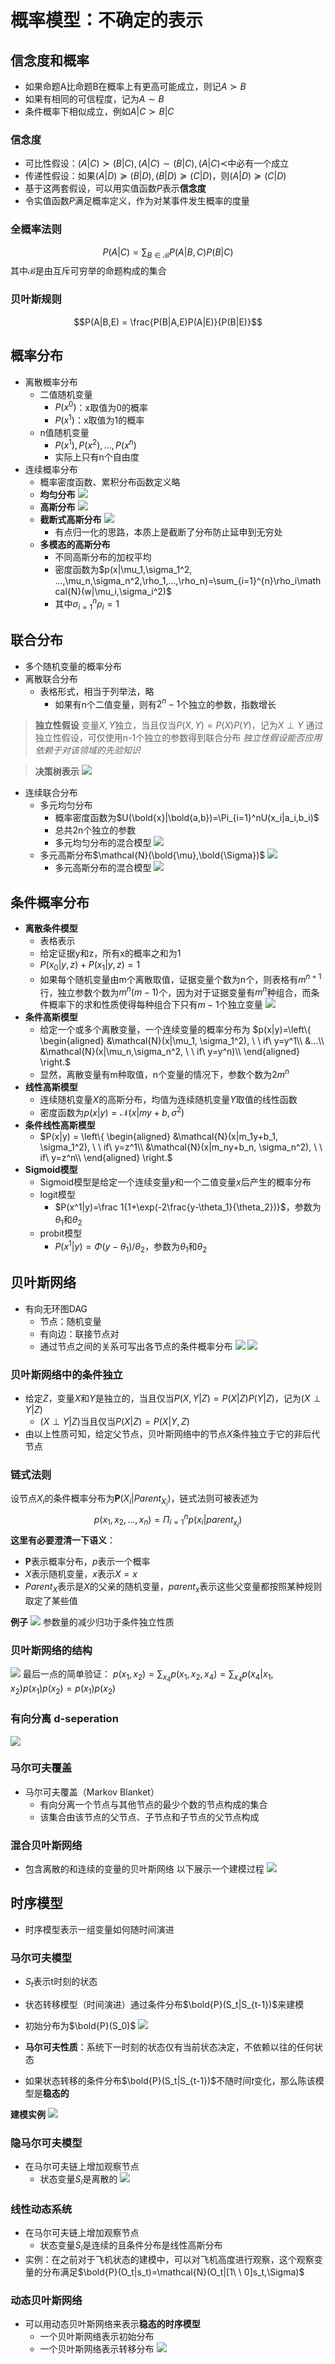 # 概率模型：不确定的表示
## 信念度和概率
+ 如果命题A比命题B在概率上有更高可能成立，则记$A\succ B$
+ 如果有相同的可信程度，记为$A\sim B$
+ 条件概率下相似成立，例如$A|C\succ B|C$
### 信念度
+ 可比性假设：$(A|C)\succ (B|C),(A|C)\sim (B|C),(A|C)\prec$中必有一个成立
+ 传递性假设：如果$(A|D)\succcurlyeq (B|D), (B|D)\succcurlyeq (C|D)$，则$(A|D)\succcurlyeq (C|D)$
+ 基于这两套假设，可以用实值函数$P$表示**信念度**
+ 令实值函数$P$满足概率定义，作为对某事件发生概率的度量

### 全概率法则
$$P(A|C) = \sum_{B\in\mathcal{B}}P(A|B,C)P(B|C)$$
其中$\mathcal{B}$是由互斥可穷举的命题构成的集合
### 贝叶斯规则
$$P(A|B,E) = \frac{P(B|A,E)P(A|E)}{P(B|E)}$$

## 概率分布
+ 离散概率分布
  + 二值随机变量
    + $P(x^0)$：x取值为0的概率
    + $P(x^1)$：x取值为1的概率
  + n值随机变量
    + $P(x^1), P(x^2), ...,P(x^n)$
    + 实际上只有n个自由度
+ 连续概率分布
  + 概率密度函数、累积分布函数定义略
  + **均匀分布**
    ![](img/2020-02-27-11-58-58.png)
  + **高斯分布**
  ![](img/2020-02-27-11-59-43.png)
  + **截断式高斯分布**
  ![](img/2020-02-27-12-00-18.png)
    + 有点归一化的思路，本质上是截断了分布防止延申到无穷处
  + **多模态的高斯分布**
    + 不同高斯分布的加权平均
    + 密度函数为$p(x|\mu_1,\sigma_1^2, ...,\mu_n,\sigma_n^2,\rho_1,...,\rho_n)=\sum_{i=1}^{n}\rho_i\mathcal{N}(w|\mu_i,\sigma_i^2)$
    + 其中$\sigma_{i=1}^n\rho_i=1$

## 联合分布
+ 多个随机变量的概率分布
+ 离散联合分布
  + 表格形式，相当于列举法，略
    + 如果有n个二值变量，则有$2^n-1$个独立的参数，指数增长
> **独立性假设**
> 变量$X,Y$独立，当且仅当$P(X,Y)=P(X)P(Y)$，记为$X\perp Y$
> 通过独立性假设，可仅使用n-1个独立的参数得到联合分布
> *独立性假设能否应用依赖于对该领域的先验知识*

> **决策树表示**
> ![](img/2020-02-27-12-13-12.png)

+ 连续联合分布
  + 多元均匀分布
    + 概率密度函数为$U(\bold{x}|\bold{a,b})=\Pi_{i=1}^nU(x_i|a_i,b_i)$
    + 总共2n个独立的参数
    + 多元均匀分布的混合模型
    ![](img/2020-02-27-12-22-47.png)
  + 多元高斯分布$\mathcal{N}(\bold{\mu},\bold{\Sigma})$
    ![](img/2020-02-27-12-33-12.png)
    + 多元高斯分布的混合模型
    ![](img/2020-02-27-12-35-06.png)
  
## 条件概率分布
+ **离散条件模型**
  + 表格表示
  + 给定证据y和z，所有x的概率之和为1
  + $P(x_0|y,z)+P(x_1|y,z)=1$
  + 如果每个随机变量由m个离散取值，证据变量个数为n个，则表格有$m^{n+1}$行，独立参数个数为$m^n(m-1)$个，因为对于证据变量有$m^n$种组合，而条件概率下的求和性质使得每种组合下只有$m-1$个独立变量
  ![](img/2020-02-27-12-50-52.png)
+ **条件高斯模型**
  + 给定一个或多个离散变量，一个连续变量的概率分布为
  $p(x|y)=\left\{
      \begin{aligned}
        &\mathcal{N}(x|\mu_1, \sigma_1^2), \ \ if\ y=y^1\\
        &...\\
        &\mathcal{N}(x|\mu_n,\sigma_n^2, \ \ if\ y=y^n)\\
      \end{aligned}
      \right.$
  + 显然，离散变量有m种取值，n个变量的情况下，参数个数为$2m^n$
+ **线性高斯模型**
  + 连续随机变量$X$的高斯分布，均值为连续随机变量$Y$取值的线性函数
  + 密度函数为$p(x|y)=\mathcal{N}(x|my+b, \sigma^2)$
+ **条件线性高斯模型**
  + $P(x|y) = \left\{
    \begin{aligned}
        &\mathcal{N}(x|m_1y+b_1, \sigma_1^2), \ \ if\ y=z^1\\
        &\mathcal{N}(x|m_ny+b_n, \sigma_n^2), \ \ if\ y=z^n\\
    \end{aligned}
    \right.$
+ **Sigmoid模型**
  + Sigmoid模型是给定一个连续变量$y$和一个二值变量$x$后产生的概率分布
  + logit模型
    + $P(x^1|y)=\frac 1{1+\exp(-2\frac{y-\theta_1}{\theta_2})}$，参数为$\theta_1$和$\theta_2$
  + probit模型
    + $P(x^1|y)=\Phi(y-\theta_1)/\theta_2$，参数为$\theta_1$和$\theta_2$
  
## 贝叶斯网络
+ 有向无环图DAG
  + 节点：随机变量
  + 有向边：联接节点对
  + 通过节点之间的关系可写出各节点的条件概率分布
![](img/2020-02-27-22-11-10.png)
![](img/2020-02-27-22-11-24.png)

### 贝叶斯网络中的条件独立
+ 给定$Z$，变量$X$和$Y$是独立的，当且仅当$P(X,Y|Z)=P(X|Z)P(Y|Z)$，记为$(X\perp Y|Z)$
  + $(X\perp Y|Z)$当且仅当$P(X|Z)=P(X|Y, Z)$
+ 由以上性质可知，给定父节点，贝叶斯网络中的节点$X$条件独立于它的非后代节点 

### 链式法则
设节点$X_i$的条件概率分布为$\mathbf{P}(X_i|Parent_{X_i})$，链式法则可被表述为
$$p(x_1, x_2, ...,x_n)=\Pi_{i=1}^np(x_i|parent_{x_i})$$
**这里有必要澄清一下语义**：
+ $\mathbf{P}$表示概率分布，$p$表示一个概率
+ $X$表示随机变量，$x$表示$X=x$
+ $Parent_X$表示是$X$的父亲的随机变量，$parent_x$表示这些父变量都按照某种规则取定了某些值

**例子**
![](img/2020-02-27-22-28-01.png)
参数量的减少归功于条件独立性质

### 贝叶斯网络的结构
![](img/2020-02-27-22-31-39.png)
最后一点的简单验证：
$p(x_1, x_2)=\sum_{x_4}p(x_1,x_2,x_4)=\sum_{x_4}p(x_4|x_1,x_2)p(x_1)p(x_2)=p(x_1)p(x_2)$

### 有向分离 d-seperation
![](img/2020-02-27-22-35-23.png)

### 马尔可夫覆盖
+ 马尔可夫覆盖（Markov Blanket）
  + 有向分离一个节点与其他节点的最少个数的节点构成的集合
  + 该集合由该节点的父节点、子节点和子节点的父节点构成
  
### 混合贝叶斯网络
+ 包含离散的和连续的变量的贝叶斯网络
以下展示一个建模过程
![](img/2020-02-27-22-46-49.png)

## 时序模型
+ 时序模型表示一组变量如何随时间演进
### 马尔可夫模型
+ $S_t$表示t时刻的状态
+ 状态转移模型（时间演进）通过条件分布$\bold{P}(S_t|S_{t-1})$来建模
+ 初始分布为$\bold{P}(S_0)$
![](img/2020-02-27-22-51-20.png)

+ **马尔可夫性质**：系统下一时刻的状态仅有当前状态决定，不依赖以往的任何状态
+ 如果状态转移的条件分布$\bold{P}(S_t|S_{t-1})$不随时间$t$变化，那么陈该模型是**稳态的**

**建模实例**
![](img/2020-02-27-22-58-41.png)

### 隐马尔可夫模型
+ 在马尔可夫链上增加观察节点
  + 状态变量$S_i$是离散的
![](img/2020-02-27-23-04-09.png)

### 线性动态系统
+ 在马尔可夫链上增加观察节点
  + 状态变量$S_i$是连续的且条件分布是线性高斯分布
+ 实例：在之前对于飞机状态的建模中，可以对飞机高度进行观察，这个观察变量的分布满足$\bold{P}(O_t|s_t)=\mathcal{N}(O_t|[1\ \ 0]s_t,\Sigma)$

### 动态贝叶斯网络
+ 可以用动态贝叶斯网络来表示**稳态的时序模型**
  + 一个贝叶斯网络表示初始分布
  + 一个贝叶斯网络表示转移分布
![](img/2020-02-27-23-21-25.png)

